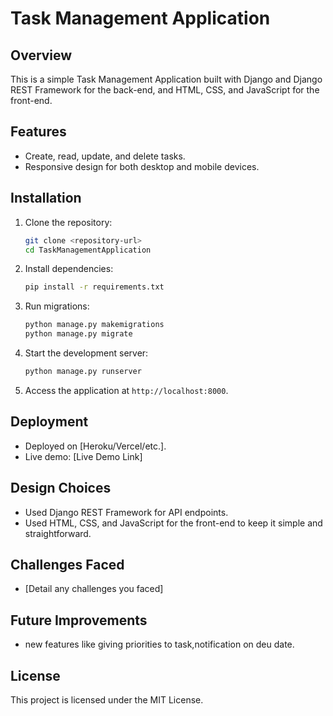 # Task Management Application

## Overview
This is a simple Task Management Application built with Django and Django REST Framework for the back-end, and HTML, CSS, and JavaScript for the front-end.

## Features
- Create, read, update, and delete tasks.
- Responsive design for both desktop and mobile devices.

## Installation

1. Clone the repository:
    ```bash
    git clone <repository-url>
    cd TaskManagementApplication
    ```

2. Install dependencies:
    ```bash
    pip install -r requirements.txt
    ```

3. Run migrations:
    ```bash
    python manage.py makemigrations
    python manage.py migrate
    ```

4. Start the development server:
    ```bash
    python manage.py runserver
    ```

5. Access the application at `http://localhost:8000`.

## Deployment
- Deployed on [Heroku/Vercel/etc.].
- Live demo: [Live Demo Link]

## Design Choices
- Used Django REST Framework for API endpoints.
- Used HTML, CSS, and JavaScript for the front-end to keep it simple and straightforward.

## Challenges Faced
- [Detail any challenges you faced]

## Future Improvements
- new features like giving priorities to task,notification on deu date.

## License
This project is licensed under the MIT License.
